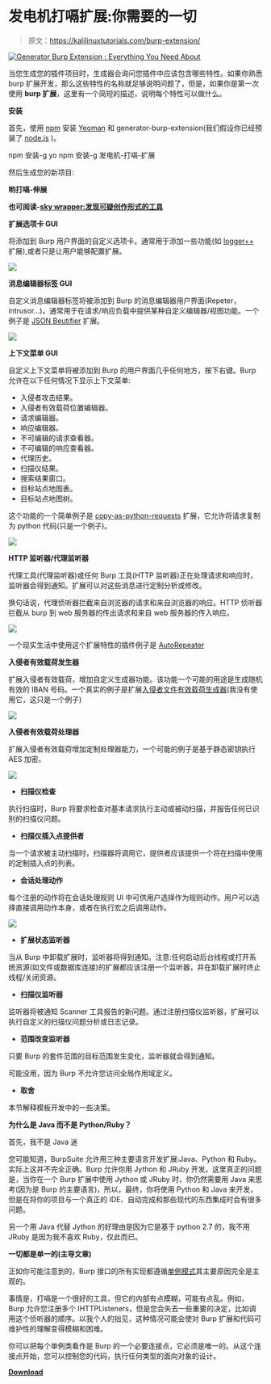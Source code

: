 # 发电机打嗝扩展:你需要的一切

> 原文：<https://kalilinuxtutorials.com/burp-extension/>

[![Generator Burp Extension : Everything You Need About](img//b0c69fda258ec9e8db81660d6ab65ef3.png "Generator Burp Extension : Everything You Need About")](https://1.bp.blogspot.com/-yFIQ6PTdpcE/XrVZwwT1AvI/AAAAAAAAGOU/jyMJS1u1Odg7T1jiA4K28zCE3DgkJ0IdQCLcBGAsYHQ/s1600/Burp%2BExtension%2BGenerator.gif)

当您生成您的插件项目时，生成器会询问您插件中应该包含哪些特性。如果你熟悉 burp 扩展开发，那么这些特性的名称就足够说明问题了，但是，如果你是第一次使用 **burp 扩展**，这里有一个简短的描述，说明每个特性可以做什么。

**安装**

首先，使用 [npm](https://www.npmjs.com/) 安装 [Yeoman](http://yeoman.io) 和 generator-burp-extension(我们假设你已经预装了 [node.js](https://nodejs.org/) )。

npm 安装-g yo
npm 安装-g 发电机-打嗝-扩展

然后生成您的新项目:

**哟打嗝-伸展**

**也可阅读-[sky wrapper:发现可疑创作形式的工具](https://kalilinuxtutorials.com/skywrapper/)**

**扩展选项卡 GUI**

将添加到 Burp 用户界面的自定义选项卡。通常用于添加一些功能(如 [logger++](https://github.com/PortSwigger/logger-plus-plus) 扩展),或者只是让用户能够配置扩展。

![](img//30e748eced66537e37a8c81e58a9b221.png)

**消息编辑器标签 GUI**

自定义消息编辑器标签将被添加到 Burp 的消息编辑器用户界面(Repeter，intrusor…)。通常用于在请求/响应负载中提供某种自定义编辑器/视图功能。一个例子是 [JSON Beutifier](https://github.com/PortSwigger/json-beautifier) 扩展。

![](img//f6d900334f1dcc1a56712015df9a3f5c.png)

**上下文菜单 GUI**

自定义上下文菜单将被添加到 Burp 的用户界面几乎任何地方，按下右键。Burp 允许在以下任何情况下显示上下文菜单:

*   入侵者攻击结果。
*   入侵者有效载荷位置编辑器。
*   请求编辑器。
*   响应编辑器。
*   不可编辑的请求查看器。
*   不可编辑的响应查看器。
*   代理历史。
*   扫描仪结果。
*   搜索结果窗口。
*   目标站点地图表。
*   目标站点地图树。

这个功能的一个简单例子是 [copy-as-python-requests](https://github.com/PortSwigger/copy-as-python-requests) 扩展，它允许将请求复制为 python 代码(只是一个例子)。

![](img//b08c4f8ae0dcc124834de224fb6fd995.png)

**HTTP 监听器/代理监听器**

代理工具(代理监听器)或任何 Burp 工具(HTTP 监听器)正在处理请求和响应时，监听器会得到通知。扩展可以对这些消息进行定制分析或修改。

换句话说，代理侦听器拦截来自浏览器的请求和来自浏览器的响应。HTTP 侦听器拦截从 burp 到 web 服务器的传出请求和来自 web 服务器的传入响应。

![](img//d02e9e86e6e44770295b80341fb14709.png)

一个现实生活中使用这个扩展特性的插件例子是 [AutoRepeater](https://github.com/nccgroup/AutoRepeater)

**入侵者有效载荷发生器**

扩展入侵者有效载荷，增加自定义生成器功能。该功能一个可能的用途是生成随机有效的 IBAN 号码。一个真实的例子是扩展[入侵者文件有效载荷生成器](https://github.com/PortSwigger/intruder-file-payload-generator)(我没有使用它，这只是一个例子)

![](img//0e4f7a8ecdb618323f5c2d22a5019de7.png)

**入侵者有效载荷处理器**

扩展入侵者有效载荷增加定制处理器能力，一个可能的例子是基于静态密钥执行 AES 加密。

![](img//415243c3f950ad4ec7ab271e5390afaf.png)

*   **扫描仪检查**

执行扫描时，Burp 将要求检查对基本请求执行主动或被动扫描，并报告任何已识别的扫描仪问题。

*   **扫描仪插入点提供者**

当一个请求被主动扫描时，扫描器将调用它，提供者应该提供一个将在扫描中使用的定制插入点的列表。

*   **会话处理动作**

每个注册的动作将在会话处理规则 UI 中可供用户选择作为规则动作。用户可以选择直接调用动作本身，或者在执行宏之后调用动作。

![](img//23e818d18e997a11c646a4c8e7f137c4.png)

*   **扩展状态监听器**

当从 Burp 中卸载扩展时，监听器将得到通知。注意:任何启动后台线程或打开系统资源(如文件或数据库连接)的扩展都应该注册一个监听器，并在卸载扩展时终止线程/关闭资源。

*   **扫描仪监听器**

监听器将被通知 Scanner 工具报告的新问题。通过注册扫描仪监听器，扩展可以执行自定义的扫描仪问题分析或日志记录。

*   **范围改变监听器**

只要 Burp 的套件范围的目标范围发生变化，监听器就会得到通知。

可能没用，因为 Burp 不允许您访问全局作用域定义。

*   **取舍**

本节解释模板开发中的一些决策。

**为什么是 Java 而不是 Python/Ruby？**

首先，我不是 Java 迷

您可能知道，BurpSuite 允许用三种主要语言开发扩展:Java、Python 和 Ruby。实际上这并不完全正确。Burp 允许你用 Jython 和 JRuby 开发。这里真正的问题是，当你在一个 Burp 扩展中使用 Jython 或 JRuby 时，你仍然需要用 Java 来思考(因为是 Burp 的主要语言)，所以，最终，你将使用 Python 和 Java 来开发，但是在将你的项目与一个真正的 IDE、自动完成和那些现代的东西集成时会有很多问题。

另一个用 Java 代替 Jython 的好理由是因为它是基于 python 2.7 的，我不用 JRuby 是因为我不喜欢 Ruby，仅此而已。

**一切都是单一的(主导文章)**

正如你可能注意到的，Burp 接口的所有实现都遵循[单例模式](https://en.wikipedia.org/wiki/Singleton_pattern)其主要原因完全是主观的。

事情是，打嗝是一个很好的工具，但它的内部有点模糊，可能有点乱。例如，Burp 允许您注册多个 IHTTPListeners，但是您会失去一些重要的决定，比如调用这个侦听器的顺序。以我个人的拙见，这种情况可能会使对 Burp 扩展和代码可维护性的理解变得模糊和困难。

你可以把每个单例类看作是 Burp 的一个必要连接点，它必须是唯一的。从这个连接点开始，您可以控制您的代码，执行任何类型的面向对象的设计。

[**Download**](https://github.com/rsrdesarrollo/generator-burp-extension)